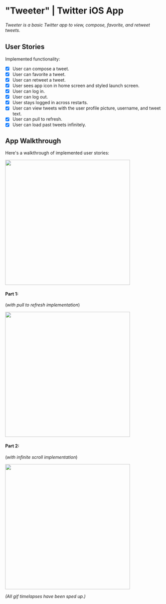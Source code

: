 # "Tweeter" | Twitter iOS App

###### *Tweeter* is a basic Twitter app to view, compose, favorite, and retweet tweets.

## User Stories

Implemented functionality:

- [x] User can compose a tweet. 
- [x] User can favorite a tweet. 
- [x] User can retweet a tweet. 
- [x] User sees app icon in home screen and styled launch screen.
- [x] User can log in. 
- [x] User can log out. 
- [x] User stays logged in across restarts. 
- [x] User can view tweets with the user profile picture, username, and tweet text.
- [x] User can pull to refresh. 
- [x] User can load past tweets infinitely. 

## App Walkthrough

Here's a walkthrough of implemented user stories:

<img src= "https://media.giphy.com/media/a7S2q5HWh0PppXY0Kr/giphy.gif" width='400'><br>

#### Part 1: 
(*with pull to refresh implementation*)

<img src= "https://media.giphy.com/media/7xMqYlZ0yPxFjU4NTn/giphy.gif" width='400'><br>

#### Part 2: 
(*with infinite scroll implementation*)

<img src= "https://media.giphy.com/media/vKmq5qFXMc8JWa30Kh/giphy.gif" width='400'><br>

*(All gif timelapses have been sped up.)*
